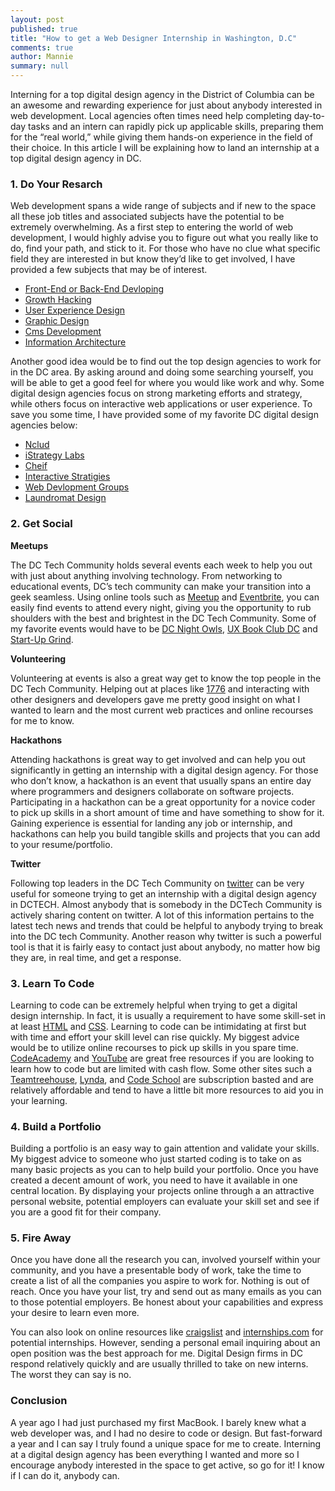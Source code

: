 ```yaml
---
layout: post
published: true
title: "How to get a Web Designer Internship in Washington, D.C"
comments: true
author: Mannie
summary: null
---
```


Interning for a top digital design agency in the District of Columbia can be an awesome and rewarding experience for just about anybody interested in web development. Local agencies often times need help completing day-to-day tasks and an intern can rapidly pick up applicable skills, preparing them for the “real world,” while giving them hands-on experience in the field of their choice. In this article I will be explaining how to land an internship at a top digital design agency in DC.

### 1. Do Your Resarch

Web development spans a wide range of subjects and if new to the space all these job titles and associated subjects have the potential to be extremely overwhelming.  As a first step to entering the world of web development, I would highly advise you to figure out what you really like to do, find your path, and stick to it. For those who have no clue what specific field they are interested in but know they’d like to get involved, I have provided a few subjects that may be of interest.

- [Front-End or Back-End Devloping](http://en.wikipedia.org/wiki/Front_and_back_ends)
- [Growth Hacking](http://en.wikipedia.org/wiki/Growth_hacking)
- [User Experience Design](http://en.wikipedia.org/wiki/User_experience_design)
- [Graphic Design](http://en.wikipedia.org/wiki/Graphic_design)
- [Cms Development](http://en.wikipedia.org/wiki/Content_management_system)
- [Information Architecture](http://en.wikipedia.org/wiki/Information_architecture)

Another good idea would be to find out the top design agencies to work for in the DC area. By asking around and doing some searching yourself, you will be able to get a good feel for where you would like work and why. Some digital design agencies focus on strong marketing efforts and strategy, while others focus on interactive web applications or user experience.  To save you some time, I have provided some of my favorite DC digital design agencies below:

- [Nclud](http://nclud.com/)
- [iStrategy Labs](http://istrategylabs.com/)
- [Cheif](http://www.mybigchief.com/)
- [Interactive Stratigies](http://www.interactivestrategies.com/)
- [Web Devlopment Groups](http://www.webdevelopmentgroup.com/)
- [Laundromat Design](http://laundromatdesign.com/)

### 2. Get Social

**Meetups**

The DC Tech Community holds several events each week to help you out with just about anything involving technology. From networking to educational events, DC’s tech community can make your transition into a geek seamless.  Using online tools such as [Meetup](http://www.meetup.com/) and [Eventbrite](http://www.eventbrite.com/directory?q=tech+event&loc=Washington%2C+DC), you can easily find events to attend every night, giving you the opportunity to rub shoulders with the best and brightest in the DC Tech Community. Some of my favorite events would have to be [DC Night Owls](http://www.meetup.com/dcnightowls/), [UX Book Club DC](http://www.meetup.com/Washington-DC-UX-Book-Club/) and [Start-Up Grind](http://startupgrind.com/washington-dc/).

**Volunteering**

Volunteering at events is also a great way get to know the top people in the DC Tech Community. Helping out at places like [1776](http://1776dc.com/) and interacting with other designers and developers gave me pretty good insight on what I wanted to learn and the most current web practices and online recourses for me to know.

**Hackathons**

Attending hackathons is great way to get involved and can help you out significantly in getting an internship with a digital design agency.  For those who don’t know, a hackathon is an event that usually spans an entire day where programmers and designers collaborate on software projects.  Participating in a hackathon can be a great opportunity for a novice coder to pick up skills in a short amount of time and have something to show for it. Gaining experience is essential for landing any job or internship, and hackathons can help you build tangible skills and projects that you can add to your resume/portfolio.

**Twitter**

Following top leaders in the DC Tech Community on [twitter](https://twitter.com/search?q=%23dctech&src=typd) can be very useful for someone trying to get an internship with a digital design agency in DCTECH. Almost anybody that is somebody in the DCTech Community is actively sharing content on twitter. A lot of this information pertains to the latest tech news and trends that could be helpful to anybody trying to break into the DC tech Community. Another reason why twitter is such a powerful tool is that it is fairly easy to contact just about anybody, no matter how big they are, in real time, and get a response.

### 3. Learn To Code

Learning to code can be extremely helpful when trying to get a digital design internship. In fact, it is usually a requirement to have some skill-set in at least [HTML](http://en.wikipedia.org/wiki/HTML) and [CSS](http://en.wikipedia.org/wiki/Cascading_Style_Sheets). Learning to code can be intimidating at first but with time and effort your skill level can rise quickly. My biggest advice would be to utilize online recourses to pick up skills in you spare time. [CodeAcademy](http://www.codecademy.com/) and [YouTube](http://www.youtube.com/) are great free resources if you are looking to learn how to code but are limited with cash flow. Some other sites such a [Teamtreehouse](http://teamtreehouse.com), [Lynda](http://www.lynda.com/), and [Code School](https://www.codeschool.com/) are subscription basted and are relatively affordable and tend to have a little bit more resources to aid you in your learning.

### 4. Build a Portfolio

Building a portfolio is an easy way to gain attention and validate your skills. My biggest advice to someone who just started coding is to take on as many basic projects as you can to help build your portfolio. Once you have created a decent amount of work, you need to have it available in one central location. By displaying your projects online through a an attractive personal website, potential employers can evaluate your skill set and see if you are a good fit for their company.

### 5. Fire Away

Once you have done all the research you can, involved yourself within your community, and you have a presentable body of work, take the time to create a list of all the companies you aspire to work for.  Nothing is out of reach. Once you have your list, try and send out as many emails as you can to those potential employers. Be honest about your capabilities and express your desire to learn even more.

You can also look on online resources like [craigslist](http://www.craigslist.org/) and [internships.com](http://www.internships.com/) for potential internships. However, sending a personal email inquiring about an open position was the best approach for me.  Digital Design firms in DC respond relatively quickly and are usually thrilled to take on new interns. The worst they can say is no.

### Conclusion

A year ago I had just purchased my first MacBook. I barely knew what a web developer was, and I had no desire to code or design. But fast-forward a year and I can say I truly found a unique space for me to create.  Interning at a digital design agency has been everything I wanted and more so I encourage anybody interested in the space to get active, so go for it! I know if I can do it, anybody can.